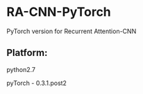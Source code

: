 # RA-CNN-PyTorch
PyTorch version for Recurrent Attention-CNN

## Platform:
python2.7

pyTorch - 0.3.1.post2
